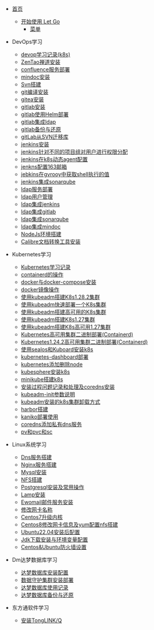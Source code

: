 <!-- _sidebar.md -->

* [首页](/)
  * [开始使用 Let Go](/README.md) <!--注意这里是相对路径-->
    * [菜单](/README.md)

* DevOps学习
  * [devop学习记录(k8s)](/devops/devop学习记录(k8s).md)
  * [ZenTao禅道安装](/devops/ZenTao禅道安装.md)
  * [confluence服务部署](/devops/confluence服务部署.md)
  * [mindoc安装](/devops/MinDoc安装.md)
  * [Svn搭建](/devops/Svn搭建.md)
  * [git编译安装](devops/git安装.md)
  * [gitea安装](devops/gitea安装.md)
  * [gitlab安装](devops/gitLab安装极狐.md)
  * [gitlab使用Helm部署](devops/使用Helm部署gitlab.md)
  * [gitlab集成ldap](/devops/gitLab集成ldap.md)
  * [gitlab备份与还原](/devops/gitlab-backup-rollbak.md)
  * [gitLab从SVN迁移库](/devops/gitLab从SVN迁移库.md)
  * [jenkins安装](/devops/jebkins安装.md)
  * [jenkins针对不同的项目组对用户进行权限分配](/devops/jenkins针对不同的项目组对用户进行权限分配.md)
  * [jenkins在k8s动态agent配置](/devops/jenkins在k8s动态agent配置.md)
  * [jenkns配置163邮箱](/devops/jenkns配置163邮箱.md)
  * [jebkins在gvrooy中获取shell执行的值](/devops/jebkins在gvrooy中获取shell执行的值.md)
  * [jenkins集成sonarqube](/devops/jenkins集成sonarqube.md)
  * [ldap服务部署](/devops/ldap服务部署.md)
  * [ldap用户管理](/devops/ldap用户管理.md)
  * [ldap集成jenkins](/devops/ldap集成jenkins.md)
  * [ldap集成gitlab](/devops/gitLab集成ldap.md)
  * [ldap集成sonarqube](/devops/ldap集成sonarqube.md)
  * [ldap集成mindoc](/devops/ldap集成mindoc.md)
  * [NodeJs环境搭建](/devops/Tools/NodeJs环境搭建.md)
  * [Calibre文档转换工具安装](/devops/Calibre文档转换工具安装.md)
* Kubernetes学习
  * [Kubernetes学习记录](/k8s/README.md)
  * [containerd的操作](/k8s/containerd的操作.md)
  * [docker与docker-compose安装](/k8s/docker与docker-compose安装.md)
  * [docker镜像操作](/k8s/docker镜像操作.md)
  * [使用kubeadm搭建K8s1.28.2集群](/k8s/Kubernetes1.28集群部署容器运行时为docker.md)
  * [使用kubeadm快速部署一个K8s集群](k8s/fast-install-k8s.md)
  * [使用kubeadm搭建高可用的K8s集群](k8s/使用kubeadm搭建高可用的K8s集群)
  * [使用kubeadm搭建K8s1.27集群](k8s/Kubernetes1.27集群部署容器运行时为containerd.md)
  * [使用kubeadm搭建K8s高可用1.27集群](k8s/Kubernetes1.27高可用集群部署容器运行时为docker.md)    
  * [Kubernetes高可用集群二进制部署(Containerd)](k8s/Kubernetes高可用集群二进制部署Runtime-Containerd)
  * [Kubernetes1.24.2高可用集群二进制部署(Containerd)](/k8s/二进制部署高可用K8S集群v1.24.2.md)
  * [使用sealos和Kuboard安装k8s](k8s/使用sealos和Kuboard安装k8s)
  * [kubernetes-dashboard部署](k8s/kubernetes-dashboard)
  * [kubernetes添加删除node](k8s/kubernetes添加删除node)
  * [kubesphere安装k8s](k8s/kubesphere安装k8s)
  * [minikube搭建k8s](docs/k8s/minikube搭建k8s.md)
  * [安装过程问题记录和处理及coredns安装](/k8s/安装过程问题记录和处理及coredns安装.md)
  * [kubeadm-init参数说明](/k8s/kubeadm-init参数.md)
  * [kubeadm安装的k8s集群卸载方式](/k8s/kubeadm安装的k8s集群卸载方式.md)
  * [harbor搭建](/k8s/harbor搭建.md)
  * [kaniko部署使用](/k8s/kaniko部署使用.md)
  * [coredns添加私有dns服务](/k8s/coredns添加私有dns服务.md)
  * [pv和pvc和sc](/k8s/pv和pvc和sc.md)
* Linux系统学习
  * [Dns服务搭建](/Linux/搭建dns服务器.md)
  * [Nginx服务搭建](/Linux/nginx安装.md)
  * [Mysql安装](/Linux/Mysql安装.md)  
  * [NFS搭建](/Linux/centos-nfs搭建.md)
  * [Postgresql安装及常用操作](/Linux/Postgresql安装及常用操作.md)
  * [Lamp安装](/Linux/lamp安装.md)
  * [Ewomail邮件服务安装](/Linux/Ewomail邮件服务安装.md)
  * [修改网卡名称](/Linux/修改网卡名称.md)
  * [Centos7升级内核](/Linux/Centos7升级内核.md)
  * [Centos8修改网卡信息及yum配置nfs搭建](/Linux/centos8-修改网卡信息及yum配置nfs搭建.md)
  * [Ubuntu22.04安装后配置](/Linux/Ubuntu22.04安装后配置.md)
  * [Jdk下载安装与环境变量配置](/Linux/Jdk下载安装与环境变量配置.md)
  * [Centos&Ubuntu防火墙设置](/Linux/Centos&Ubuntu防火墙设置.md)
* Dm达梦数据库学习
  * [达梦数据库安装配置](/dm/达梦数据库安装配置.md)
  * [数据守护集群安装部署](/dm/数据守护集群安装部署.md)
  * [达梦数据库使用记录](/dm/达梦数据库使用记录.md)
  * [达梦数据库备份与还原](/dm/达梦数据库备份与还原.md)  
* 东方通软件学习
  * [安装TongLINK/Q](/tong/安装TongLink_Q.md)